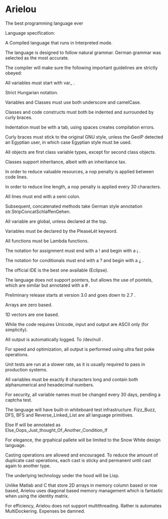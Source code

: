 # Arielou
The best programming language ever

Language specification:

A Compiled language that runs in Interpreted mode.

The language is designed to follow natural grammar. German grammar was selected as the most accurate.

The compiler will make sure the following important guidelines are strictly obeyed:

All variables must start with var_ . 

Strict Hungarian notation.

Variables and Classes must use both underscore and camelCase.

Classes and code constructs must both be indented and surrounded by curly braces.

Indentation must be with a tab, using spaces creates compilation errors.

Curly braces must stick to the original GNU style, unless the GeoIP detected an Egyptian user, in which case Egyptian style must be used.

All objects are first class variable types, except for second class objects.

Classes support inheritance, albeit with an inheritance tax.

In order to reduce valuable resources, a nop penalty is applied between code lines.

In order to reduce line length, a nop penalty is applied every 30 characters.

All lines must end with a semi colon.

Subsequent, concatenated methods take German style annotation str.StripConcatSchlaffenGehen.

All variable are global, unless declared at the top.

Variables must be declared by the PleaseLét keyword.

All functions must be Lambda functions.

The notation for assignment must end with a ! and begin with a ¡ .

The notation for conditionals must end with a ? and begin with a ¿ .

The official IDE is the best one available (Eclipse).

The language does not support pointers, but allows the use of pointels, which are similar but annotated with a # .

Preliminary release starts at version 3.0 and goes down to 2.7 .

Arrays are zero based.

1D vectors are one based.

While the code requires Unicode, input and output are ASCII only (for simplicity).

All output is automatically logged. To /dev/null .

For speed and optimization, all output is performed using ultra fast poke operations.

Unit tests are run at a slower rate, as it is usually required to pass in production systems.

All variables must be exactly 8 characters long and contain both alphanumerical and hexadecimal numbers.

For security, all variable names must be changed every 30 days, pending a captcha test.

The language will have built-in whiteboard test infrastructure. Fizz_Buzz, DFS, BFS and Reverse_Linked_List are all language primitives.

Else If will be annotated as Else_Oops_Just_thought_Of_Another_Condition_If

For elegance, the grpahical pallete will be limited to the Snow White design language.

Casting operations are allowed and encouraged. To reduce the amount of duplicate cast operations, each cast is sticky and permanent until cast again to another type.

The underlying technology under the hood will be Lisp.

Unlike Matlab and C that store 2D arrays in memory column based or row based, Arielou uses diagonal based memory management which is fantastic when using the identity matrix.

For efficiency, Arielou does not support multithreading. Rather is automates MultiDockering. Expenses be damned.

